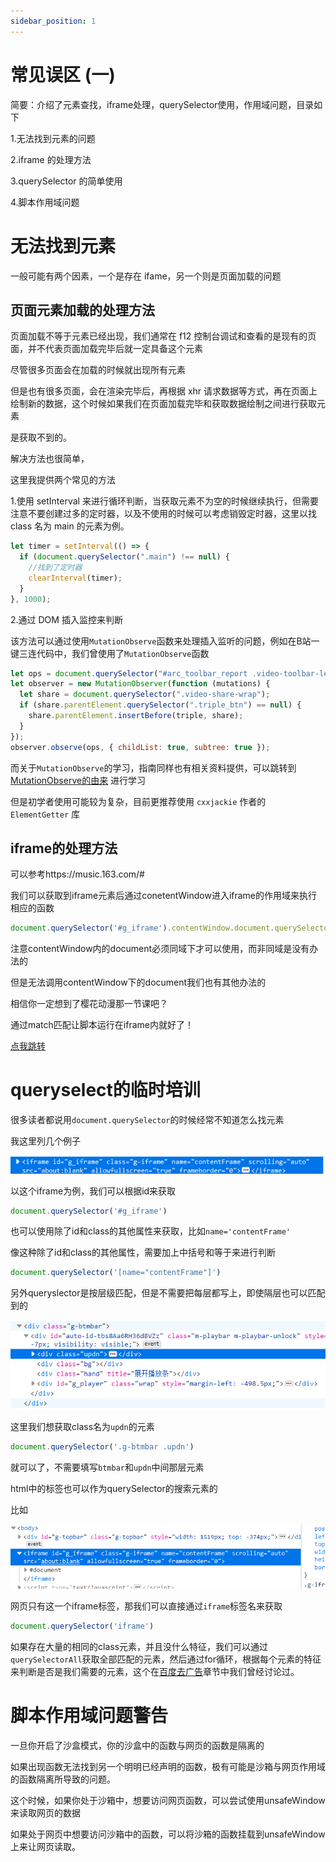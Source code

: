 ```yaml
---
sidebar_position: 1
---
```


# 常见误区 (一)

简要：介绍了元素查找，iframe处理，querySelector使用，作用域问题，目录如下

1.无法找到元素的问题

2.iframe 的处理方法

3.querySelector 的简单使用

4.脚本作用域问题

# 无法找到元素

一般可能有两个因素，一个是存在 ifame，另一个则是页面加载的问题

## 页面元素加载的处理方法

页面加载不等于元素已经出现，我们通常在 f12 控制台调试和查看的是现有的页面，并不代表页面加载完毕后就一定具备这个元素

尽管很多页面会在加载的时候就出现所有元素

但是也有很多页面，会在渲染完毕后，再根据 xhr 请求数据等方式，再在页面上绘制新的数据，这个时候如果我们在页面加载完毕和获取数据绘制之间进行获取元素

是获取不到的。

解决方法也很简单，

这里我提供两个常见的方法

1.使用 setInterval 来进行循环判断，当获取元素不为空的时候继续执行，但需要注意不要创建过多的定时器，以及不使用的时候可以考虑销毁定时器，这里以找 class 名为 main 的元素为例。

```js
let timer = setInterval(() => {
  if (document.querySelector(".main") !== null) {
    //找到了定时器
    clearInterval(timer);
  }
}, 1000);
```

2.通过 DOM 插入监控来判断

该方法可以通过使用`MutationObserve`函数来处理插入监听的问题，例如在B站一键三连代码中，我们曾使用了`MutationObserve`函数

```js
let ops = document.querySelector("#arc_toolbar_report .video-toolbar-left");
let observer = new MutationObserver(function (mutations) {
  let share = document.querySelector(".video-share-wrap");
  if (share.parentElement.querySelector(".triple_btn") == null) {
    share.parentElement.insertBefore(triple, share);
  }
});
observer.observe(ops, { childList: true, subtree: true });
```

而关于`MutationObserve`的学习，指南同样也有相关资料提供，可以跳转到 [MutationObserve的由来](</实用知识库/JavaScript 知识篇/MutationObserve 知识/MutationObserve的由来/>) 进行学习

但是初学者使用可能较为复杂，目前更推荐使用 `cxxjackie` 作者的 `ElementGetter` 库

## iframe的处理方法

可以参考https://music.163.com/#

我们可以获取到iframe元素后通过conetentWindow进入iframe的作用域来执行相应的函数

```js
document.querySelector('#g_iframe').contentWindow.document.querySelector
```

注意contentWindow内的document必须同域下才可以使用，而非同域是没有办法的

但是无法调用contentWindow下的document我们也有其他办法的

相信你一定想到了樱花动漫那一节课吧？

通过match匹配让脚本运行在iframe内就好了！

[点我跳转](/油猴教程/入门篇/GM_addStyle去除网页广告)

# queryselect的临时培训

很多读者都说用`document.querySelector`的时候经常不知道怎么找元素

我这里列几个例子

![](./img/01/1.png)

以这个iframe为例，我们可以根据id来获取
```js
document.querySelector('#g_iframe')
```
也可以使用除了id和class的其他属性来获取，比如`name='contentFrame'`

像这种除了id和class的其他属性，需要加上中括号和等于来进行判断
```js
document.querySelector('[name="contentFrame"]')
```

另外queryslector是按层级匹配，但是不需要把每层都写上，即使隔层也可以匹配到的

![](./img/01/2.png)

这里我们想获取class名为`updn`的元素

```js
document.querySelector('.g-btmbar .updn')
```

就可以了，不需要填写`btmbar`和`updn`中间那层元素

html中的标签也可以作为querySelector的搜索元素的

比如

![](./img/01/3.png)

网页只有这一个iframe标签，那我们可以直接通过`iframe`标签名来获取

```js
document.querySelector('iframe')
```

如果存在大量的相同的class元素，并且没什么特征，我们可以通过`querySelectorAll`获取全部匹配的元素，然后通过for循环，根据每个元素的特征来判断是否是我们需要的元素，这个在[百度去广告](/油猴教程/入门篇/百度去广告及判断去除元素)章节中我们曾经讨论过。

# 脚本作用域问题警告

一旦你开启了沙盒模式，你的沙盒中的函数与网页的函数是隔离的

如果出现函数无法找到另一个明明已经声明的函数，极有可能是沙箱与网页作用域的函数隔离所导致的问题。

这个时候，如果你处于沙箱中，想要访问网页函数，可以尝试使用unsafeWindow来读取网页的数据

如果处于网页中想要访问沙箱中的函数，可以将沙箱的函数挂载到unsafeWindow上来让网页读取。






